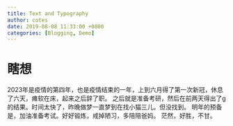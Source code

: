 ```yaml
---
title: Text and Typography
author: cotes
date: 2019-08-08 11:33:00 +0800
categories: [Blogging, Demo]  
---
```

# 瞎想
2023年是疫情的第四年，也是疫情结束的一年，上到六月得了第一次新冠，休息了六天，瘫软在床，起来之后辞了职。
之后就是准备考研，然后在前两天得出了g的结果。时间太快了，昨晚做梦一直梦到在找小猫三儿。但没找到。
明年的预备是，加油准备考试。好好锻炼，戒掉陋习，多陪陪爸妈。
茫然，好胜，不甘。
